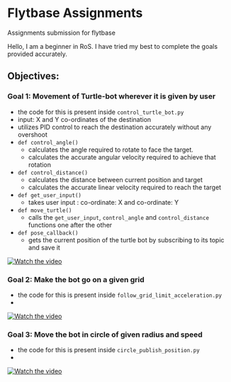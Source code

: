 # Flytbase Assignments
Assignments submission for flytbase

Hello,
I am a beginner in RoS. I have tried my best to complete the goals provided accurately.

## Objectives: 

### Goal 1: Movement of Turtle-bot wherever it is given by user
- the code for this is present inside `control_turtle_bot.py`
- input: X and Y co-ordinates of the destination
- utilizes PID control to reach the destination accurately without any overshoot
- `def control_angle()`
  - calculates the angle required to rotate to face the target.
  - calculates the accurate angular velocity required to achieve that rotation
- `def control_distance()`
  - calculates the distance between current position and target
  - calculates the accurate linear velocity required to reach the target
- `def get_user_input()`
  - takes user input : co-ordinate: X and co-ordinate: Y
- `def move_turtle()`
  - calls the `get_user_input`, `control_angle` and `control_distance` functions one after the other
- `def pose_callback()`
  - gets the current position of the turtle bot by subscribing to its topic and save it
  
[![Watch the video](videos/goal_1_control_turtle.gif)](videos/goal_1_control_turtle.gif)

### Goal 2: Make the bot go on a given grid
- the code for this is present inside `follow_grid_limit_acceleration.py`
- 
[![Watch the video](videos/goal_2_follow_grid_with_limit_on_acceleration.gif)](videos/goal_2_follow_grid_with_limit_on_acceleration.gif)

### Goal 3: Move the bot in circle of given radius and speed
- the code for this is present inside `circle_publish_position.py`
- 
[![Watch the video](videos/goal_3_circular_path_publish_pose_and_noise.gif)](videos/goal_3_circular_path_publish_pose_and_noise.gif)



